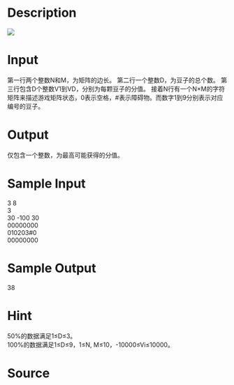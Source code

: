 
# Description

<div class="content"><img border="0" src="/source/bzoj/1294/img/aHR0cHM6Ly9seWRzeS5jb20vSnVkZ2VPbmxpbmUvaW1hZ2VzLzEyOTRfMS5qcGc=.jpg"/></div>

# Input

<div class="content">第一行两个整数N和M，为矩阵的边长。
第二行一个整数D，为豆子的总个数。
第三行包含D个整数V1到VD，分别为每颗豆子的分值。
接着N行有一个N×M的字符矩阵来描述游戏矩阵状态，0表示空格，#表示障碍物。而数字1到9分别表示对应编号的豆子。
</div>

# Output

<div class="content">仅包含一个整数，为最高可能获得的分值。
</div>

# Sample Input

<div class="content"><span class="sampledata">3 8<br/>
3<br/>
30 -100 30<br/>
00000000<br/>
010203#0<br/>
00000000<br/>
</span></div>

# Sample Output

<div class="content"><span class="sampledata">38<br/>
</span></div>

# Hint

<div class="content"><p>50%的数据满足1≤D≤3。<br/>
100%的数据满足1≤D≤9，1≤N, M≤10，-10000≤Vi≤10000。<br/>
</p></div>

# Source

<div class="content"><p><a href="problemset.php?search="></a></p></div>

